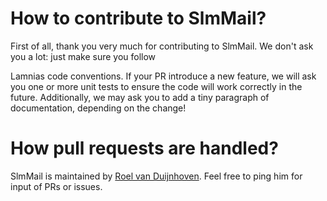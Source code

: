 # How to contribute to SlmMail?

First of all, thank you very much for contributing to SlmMail. We don't ask you a lot: just make sure you follow

Lamnias code conventions. If your PR introduce a new feature, we will ask you one or more unit tests
to ensure the code will work correctly in the future. Additionally, we may ask you to add a tiny paragraph of
documentation, depending on the change!

# How pull requests are handled?

SlmMail is maintained by [Roel van Duijnhoven](https://github.com/roelvanduijnhoven). Feel free to ping him for input of PRs or issues.
